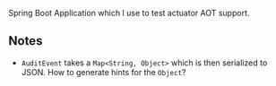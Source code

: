 Spring Boot Application which I use to test actuator AOT support.

## Notes

* `AuditEvent` takes a `Map<String, Object>` which is then serialized to JSON. How to
  generate hints for the `Object`?

